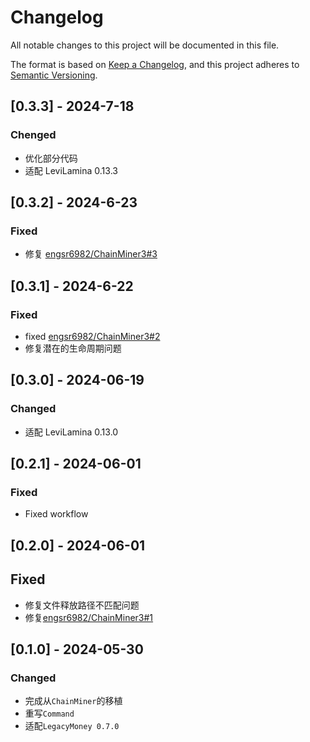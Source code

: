 # Changelog

All notable changes to this project will be documented in this file.

The format is based on [Keep a Changelog](https://keepachangelog.com/en/1.0.0/),
and this project adheres to [Semantic Versioning](https://semver.org/spec/v2.0.0.html).

## [0.3.3] - 2024-7-18

### Chenged

- 优化部分代码
- 适配 LeviLamina 0.13.3

## [0.3.2] - 2024-6-23

### Fixed

- 修复 [engsr6982/ChainMiner3#3](https://github.com/engsr6982/ChainMiner3/issues/3)

## [0.3.1] - 2024-6-22

### Fixed

- fixed [engsr6982/ChainMiner3#2](https://github.com/engsr6982/ChainMiner3/issues/2)
- 修复潜在的生命周期问题

## [0.3.0] - 2024-06-19

### Changed

- 适配 LeviLamina 0.13.0

## [0.2.1] - 2024-06-01

### Fixed

- Fixed workflow

## [0.2.0] - 2024-06-01

## Fixed

- 修复文件释放路径不匹配问题
- 修复[engsr6982/ChainMiner3#1](https://github.com/engsr6982/ChainMiner3/issues/1)

## [0.1.0] - 2024-05-30

### Changed

- 完成从`ChainMiner`的移植
- 重写`Command`
- 适配`LegacyMoney 0.7.0`
